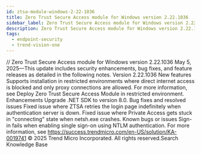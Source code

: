 ```yaml
---
id: ztsa-module-windows-2-22-1036
title: Zero Trust Secure Access module for Windows version 2.22.1036
sidebar_label: Zero Trust Secure Access module for Windows version 2.22.1036
description: Zero Trust Secure Access module for Windows version 2.22.1036
tags:
  - endpoint-security
  - trend-vision-one
---
```


/*<![CDATA[*/ $('#title').html($('meta[name=map-description]').attr('content')); /*]]>*/ Zero Trust Secure Access module for Windows version 2.22.1036 May 5, 2025—This update includes security enhancements, bug fixes, and feature releases as detailed in the following notes. Version 2.22.1036 New features Supports installation in restricted environments where direct internet access is blocked and only proxy connections are allowed. For more information, see Deploy Zero Trust Secure Access Module in restricted environment. Enhancements Upgrade .NET SDK to version 8.0. Bug fixes and resolved issues Fixed issue where ZTSA retries the login page indefinitely when authentication server is down. Fixed issue where Private Access gets stuck in "connecting" state when netsh.exe crashes. Known bugs or issues Sign-in fails when enabling single sign-on using NTLM authentication. For more information, see https://success.trendmicro.com/en-US/solution/KA-0019741 © 2025 Trend Micro Incorporated. All rights reserved.Search Knowledge Base